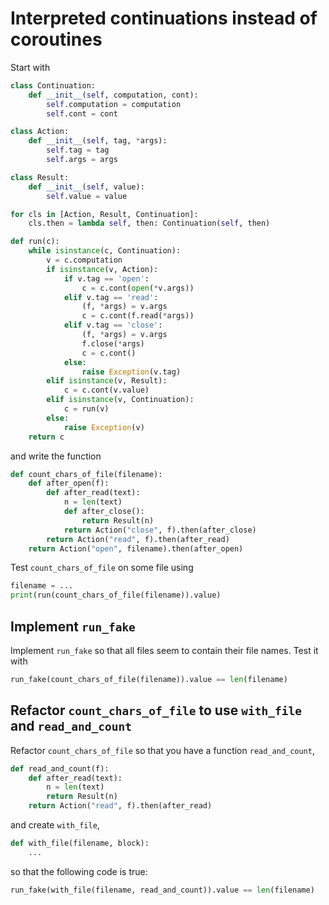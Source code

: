 # Interpreted continuations instead of coroutines

Start with

```python
class Continuation:
    def __init__(self, computation, cont):
        self.computation = computation
        self.cont = cont

class Action:
    def __init__(self, tag, *args):
        self.tag = tag
        self.args = args

class Result:
    def __init__(self, value):
        self.value = value

for cls in [Action, Result, Continuation]:
    cls.then = lambda self, then: Continuation(self, then)

def run(c):
    while isinstance(c, Continuation):
        v = c.computation
        if isinstance(v, Action):
            if v.tag == 'open':
                c = c.cont(open(*v.args))
            elif v.tag == 'read':
                (f, *args) = v.args
                c = c.cont(f.read(*args))
            elif v.tag == 'close':
                (f, *args) = v.args
                f.close(*args)
                c = c.cont()
            else:
                raise Exception(v.tag)
        elif isinstance(v, Result):
            c = c.cont(v.value)
        elif isinstance(v, Continuation):
            c = run(v)
        else:
            raise Exception(v)
    return c
```

and write the function

```python
def count_chars_of_file(filename):
    def after_open(f):
        def after_read(text):
            n = len(text)
            def after_close():
                return Result(n)
            return Action("close", f).then(after_close)
        return Action("read", f).then(after_read)
    return Action("open", filename).then(after_open)
```

Test `count_chars_of_file` on some file using

```python
filename = ...
print(run(count_chars_of_file(filename)).value)
```

## Implement `run_fake`

Implement `run_fake` so that all files seem to contain their file names. Test it with

```python
run_fake(count_chars_of_file(filename)).value == len(filename)
```

## Refactor `count_chars_of_file` to use `with_file` and `read_and_count`

Refactor `count_chars_of_file` so that you have a function `read_and_count`,

```python
def read_and_count(f):
    def after_read(text):
        n = len(text)
        return Result(n)
    return Action("read", f).then(after_read)
```

and create `with_file`,

```python
def with_file(filename, block):
    ...
```

so that the following code is true:

```python
run_fake(with_file(filename, read_and_count)).value == len(filename)
```

